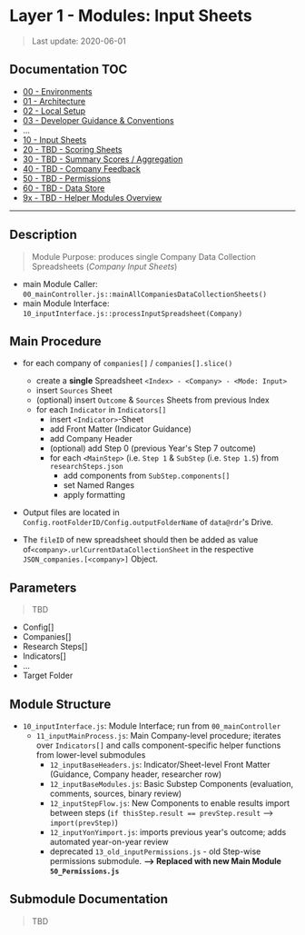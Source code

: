 # Layer 1 - Modules: Input Sheets

> Last update: 2020-06-01

## Documentation TOC

+ [00 - Environments](00-environment.md)
+ [01 - Architecture](01-architecture.md)
+ [02 - Local Setup](02-setup.md)
+ [03 - Developer Guidance & Conventions](03-guidance-conventions.md)
+ ...
+ [10 - Input Sheets](10-input-sheets-main.md)
+ [20 - TBD - Scoring Sheets](20-scoring-sheets-main.md)
+ [30 - TBD - Summary Scores / Aggregation](#)
+ [40 - TBD - Company Feedback](#)
+ [50 - TBD - Permissions](#)
+ [60 - TBD - Data Store](60-data-store-main.md)
+ [9x - TBD - Helper Modules Overview](90-helper-function.md)

---

## Description

> Module Purpose: produces single Company Data Collection Spreadsheets (*Company Input Sheets*)

+ main Module Caller: `00_mainController.js::mainAllCompaniesDataCollectionSheets()`
+ main Module Interface: `10_inputInterface.js::processInputSpreadsheet(Company)`

## Main Procedure

+ for each company of `companies[]` / `companies[].slice()`
  + create a **single** Spreadsheet `<Index> - <Company> - <Mode: Input>`
  + insert `Sources` Sheet
  + (optional) insert `Outcome` & `Sources` Sheets from previous Index
  + for each `Indicator` in `Indicators[]`
    + insert `<Indicator>`-Sheet
    + add Front Matter (Indicator Guidance)
    + add Company Header
    + (optional) add Step 0 (previous Year's Step 7 outcome)
    + for each `<MainStep>` (i.e. `Step 1` & `SubStep` (i.e. `Step 1.5`) from `researchSteps.json`
      + add components from `SubStep.components[]`
      + set Named Ranges
      + apply formatting

+ Output files are located in `Config.rootFolderID/Config.outputFolderName` of `data@rdr`'s Drive.
+ The `fileID` of new spreadsheet should then be added as value of`<company>.urlCurrentDataCollectionSheet` in the respective `JSON_companies.[<company>]` Object.

## Parameters

> TBD

+ Config[]
+ Companies[]
+ Research Steps[]
+ Indicators[]
+ ...
+ Target Folder 

## Module Structure

+ `10_inputInterface.js`: Module Interface; run from `00_mainController`
  + `11_inputMainProcess.js`: Main Company-level procedure; iterates over `Indicators[]` and calls component-specific helper functions from lower-level submodules
    + `12_inputBaseHeaders.js`: Indicator/Sheet-level Front Matter (Guidance, Company header, researcher row)
    + `12_inputBaseModules.js`: Basic Substep Components (evaluation, comments, sources, binary review)
    + `12_inputStepFlow.js`: New Components to enable results import between steps (`if thisStep.result == prevStep.result` --> `import(prevStep)`)
    + `12_inputYonYimport.js`: imports previous year's outcome; adds automated year-on-year review
    + deprecated `13_old_inputPermissions.js` - old Step-wise permissions submodule. **--> Replaced with new Main Module `50_Permissions.js`**

## Submodule Documentation

> TBD
